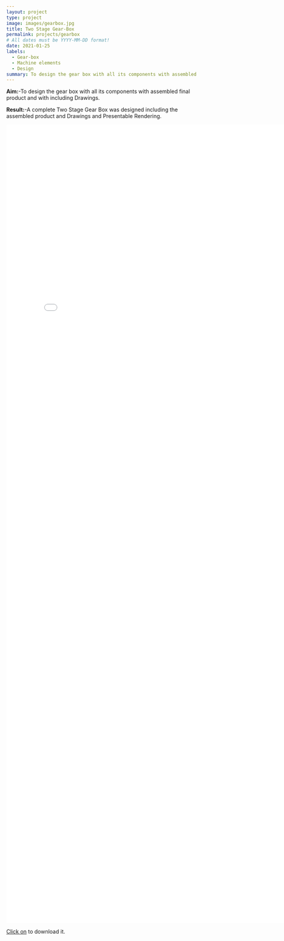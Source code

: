 ```yaml
---
layout: project
type: project
image: images/gearbox.jpg
title: Two Stage Gear-Box
permalink: projects/gearbox
# All dates must be YYYY-MM-DD format!
date: 2021-01-25
labels:
  - Gear-box
  - Machine elements
  - Design
summary: To design the gear box with all its components with assembled final product and with including Drawings.
---
```


<b>Aim:</b>-To design the gear box with all its components with assembled final product and with including Drawings.

<b>Result:</b>-A complete Two Stage Gear Box was designed including the
assembled product and Drawings and Presentable Rendering.


<embed src="../images/montaj.pdf" width="800px" height="2100px" />



<p> <a href="../images/gearboxproject.pdf" download>Click on</a> to download it.<p>

